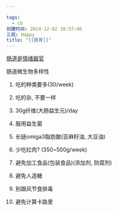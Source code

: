 ```yaml
---

tags:
  - cb
创建时间: 2024-12-02 18:57:46
三观: Happy
title: "[[肠胃]]"
---
```



[肠道是情绪器官](https://www.bilibili.com/video/BV1uZBfYXEND/?spm_id_from=333.999.0.0&vd_source=351ae22481963e1732be800e8bc59c8a)


肠道微生物多样性

1. 吃的种类要多(30/week)
2. 吃的杂, 不要一样
3. 30g纤维(大肠益生元)/day
4. 服用益生菌
5. 长链omiga3脂肪酸(亚麻籽油, 大豆油)

1. 少吃红肉? (350~500g/week)
2. 避免加工食品(包装食品)(添加剂, 防腐剂)
3. 避免人造糖
4. 别跟风节食排毒
5. 避免计算卡路里